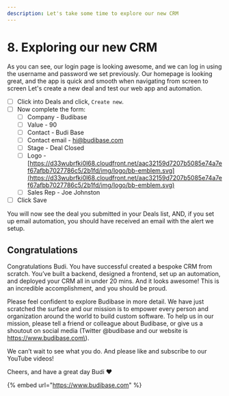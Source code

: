 ```yaml
---
description: Let's take some time to explore our new CRM
---
```


# 8. Exploring our new CRM

As you can see, our login page is looking awesome, and we can log in using the username and password we set previously. Our homepage is looking great, and the app is quick and smooth when navigating from screen to screen Let's create a new deal and test our web app and automation. 

* [ ] Click into Deals and click, `Create new`. 
* [ ] Now complete the form:
  * [ ] Company - Budibase
  * [ ] Value - 90
  * [ ] Contact - Budi Base
  * [ ] Contact email - hi@budibase.com
  * [ ] Stage - Deal Closed
  * [ ] Logo - [https://d33wubrfki0l68.cloudfront.net/aac32159d7207b5085e74a7ef67afbb7027786c5/2b1fd/img/logo/bb-emblem.svg](https://d33wubrfki0l68.cloudfront.net/aac32159d7207b5085e74a7ef67afbb7027786c5/2b1fd/img/logo/bb-emblem.svg)
  * [ ] Sales Rep - Joe Johnston
* [ ] Click Save

You will now see the deal you submitted in your Deals list, AND,  if you set up email automation, you should have received an email with the alert we setup.

## Congratulations

Congratulations Budi. You have successful created a bespoke CRM from scratch. You’ve built a backend, designed a frontend, set up an automation, and deployed your CRM all in under 20 mins. And it looks awesome! This is an incredible accomplishment, and you should be proud.

Please feel confident to explore Budibase in more detail. We have just scratched the surface and our mission is to empower every person and organization around the world to build custom software. To help us in our mission, please tell a friend or colleague about Budibase, or give us a shoutout on social media \(Twitter @budibase and our website is https://www.budibase.com\).

We can’t wait to see what you do. And please like and subscribe to our YouTube videos!

Cheers, and have a great day Budi  ❤️

{% embed url="https://www.budibase.com" %}



  
  


